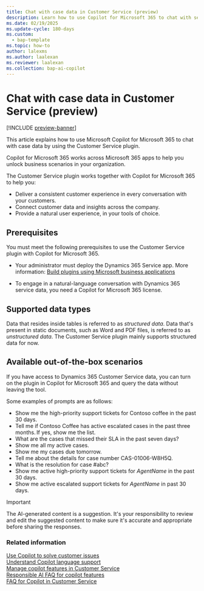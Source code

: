 ```yaml
---
title: Chat with case data in Customer Service (preview)
description: Learn how to use Copilot for Microsoft 365 to chat with service data and ask questions in natural language.
ms.date: 02/19/2025
ms.update-cycle: 180-days
ms.custom:
  - bap-template
ms.topic: how-to
author: lalexms
ms.author: laalexan
ms.reviewer: laalexan
ms.collection: bap-ai-copilot
---
```


# Chat with case data in Customer Service (preview)

[!INCLUDE [preview-banner](~/../shared-content/shared/preview-includes/preview-note-d365.md)]

This article explains how to use Microsoft Copilot for Microsoft 365 to chat with case data by using the Customer Service plugin.

Copilot for Microsoft 365 works across Microsoft 365 apps to help you unlock business scenarios in your organization.

The Customer Service plugin works together with Copilot for Microsoft 365 to help you:

- Deliver a consistent customer experience in every conversation with your customers.
- Connect customer data and insights across the company.
- Provide a natural user experience, in your tools of choice.

## Prerequisites 

You must meet the following prerequisites to use the Customer Service plugin with Copilot for Microsoft 365.

- Your administrator must deploy the Dynamics 365 Service app. More information: [Build plugins using Microsoft business applications](/microsoft-365-copilot/extensibility/overview-business-applications#deploy-a-plugin)

- To engage in a natural-language conversation with Dynamics 365 service data, you need a Copilot for Microsoft 365 license. 

## Supported data types

Data that resides inside tables is referred to as *structured data*. Data that's present in static documents, such as Word and PDF files, is referred to as *unstructured data*. The Customer Service plugin mainly supports structured data for now.

## Available out-of-the-box scenarios

If you have access to Dynamics 365 Customer Service data, you can turn on the plugin in Copilot for Microsoft 365 and query the data without leaving the tool.

Some examples of prompts are as follows:

- Show me the high-priority support tickets for Contoso coffee in the past 30 days.
- Tell me if Contoso Coffee has active escalated cases in the past three months. If yes, show me the list.
- What are the cases that missed their SLA in the past seven days?
- Show me all my active cases.
- Show me my cases due tomorrow.
- Tell me about the details for case number CAS-01006-W8H5Q.
- What is the resolution for case #abc?
- Show me active high-priority support tickets for *AgentName* in the past 30 days.
- Show me active escalated support tickets for *AgentName* in past 30 days.

> [!IMPORTANT]
> The AI-generated content is a suggestion. It's your responsibility to review and edit the suggested content to make sure it's accurate and appropriate before sharing the responses.


### Related information

[Use Copilot to solve customer issues](use-copilot-features.md)  
[Understand Copilot language support](copilot-language-support.md)  
[Manage copilot features in Customer Service](/dynamics365/customer-service/administer/faq-copilot-features)  
[Responsible AI FAQ for copilot features](/dynamics365/customer-service/implement/faq-responsible-ai-copilot)   
[FAQ for Copilot in Customer Service](/dynamics365/customer-service/administer/faq-copilot-features)  
